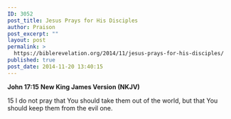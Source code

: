 ```yaml
---
ID: 3052
post_title: Jesus Prays for His Disciples
author: Praison
post_excerpt: ""
layout: post
permalink: >
  https://biblerevelation.org/2014/11/jesus-prays-for-his-disciples/
published: true
post_date: 2014-11-20 13:40:15
---
```

<strong>John 17:15</strong>
<strong> New King James Version (NKJV)</strong>

15 I do not pray that You should take them out of the world, but that You should keep them from the evil one.
